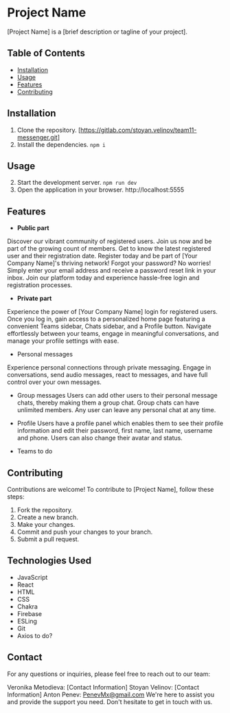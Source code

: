# Project Name

[Project Name] is a [brief description or tagline of your project].

## Table of Contents

- [Installation](#installation)
- [Usage](#usage)
- [Features](#features)
- [Contributing](#contributing)


## Installation

1. Clone the repository.
 [https://gitlab.com/stoyan.velinov/team11-messenger.git]
2. Install the dependencies.
`npm i`

## Usage

2. Start the development server. `npm run dev`
3. Open the application in your browser. http://localhost:5555


## Features

- **Public part**

Discover our vibrant community of registered users. Join us now and be part of the growing count of members. Get to know the latest registered user and their registration date. Register today and be part of [Your Company Name]'s thriving network! Forgot your password? No worries! Simply enter your email address and receive a password reset link in your inbox. Join our platform today and experience hassle-free login and registration processes.
- **Private part**

Experience the power of [Your Company Name] login for registered users. Once you log in, gain access to a personalized home page featuring a convenient Teams sidebar, Chats sidebar, and a Profile button. Navigate effortlessly between your teams, engage in meaningful conversations, and manage your profile settings with ease.
- Personal messages

Experience personal connections through private messaging. Engage in conversations, send audio messages, react to messages, and have full control over your own messages. 

- Group messages
Users can add other users to their personal message chats, thereby making them a group chat. Group chats can have unlimited members. Any user can leave any personal chat at any time.

- Profile
Users have a profile panel which enables them to see their profile information and edit their password, first name, last name, username and phone. Users can also change their avatar and status.

- Teams
to do
## Contributing

Contributions are welcome! To contribute to [Project Name], follow these steps:

1. Fork the repository.
2. Create a new branch.
3. Make your changes.
4. Commit and push your changes to your branch.
5. Submit a pull request.

## Technologies Used

- JavaScript
- React
- HTML
- CSS
- Chakra
- Firebase
- ESLing
- Git
- Axios
to do?


## Contact

For any questions or inquiries, please feel free to reach out to our team:

Veronika Metodieva: [Contact Information]
Stoyan Velinov: [Contact Information]
Anton Penev: PenevMx@gmail.com
We're here to assist you and provide the support you need. Don't hesitate to get in touch with us.